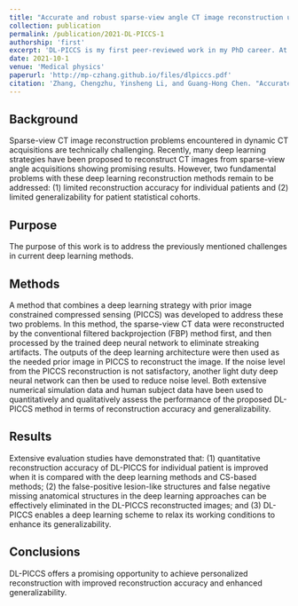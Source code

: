 ```yaml
---
title: "Accurate and robust sparse‐view angle CT image reconstruction using deep learning and prior image constrained compressed sensing (DL‐PICCS)"
collection: publication
permalink: /publication/2021-DL-PICCS-1
authorship: 'first'
excerpt: 'DL-PICCS is my first peer-reviewed work in my PhD career. At that time, there was an arms race in the field of deep learning-based reconstruction. The purpose of this works to warn the community the contridiction of personalized nature of CT image reconstruction and the statistical regression nature of the deep learning model. DL-PICCS was born to enforce the deep learning models to be data consistent without having to build the data consistency module into the network. It utilized the framework of the well-known PICCS method developed by my PhD advisor. The deep leanring reconstructed image is served as an prior image and the final image is jointly optimized by both the deep learning prior image and a handcrafted regulalizer from the wisdom of compressed sensing in the past 15 years. In this paper, DL-PICCS corrects false positive and false negative anatomical structures and significantly boosts the image quality.'
date: 2021-10-1
venue: 'Medical physics'
paperurl: 'http://mp-czhang.github.io/files/dlpiccs.pdf'
citation: 'Zhang, Chengzhu, Yinsheng Li, and Guang‐Hong Chen. "Accurate and robust sparse‐view angle CT image reconstruction using deep learning and prior image constrained compressed sensing (DL‐PICCS)." Medical physics 48.10 (2021): 5765-5781.'
---
```


## Background
Sparse-view CT image reconstruction problems encountered in dynamic CT acquisitions are technically challenging. Recently, many deep learning strategies have been proposed to reconstruct CT images from sparse-view angle acquisitions showing promising results. However, two fundamental problems with these deep learning reconstruction methods remain to be addressed: (1) limited reconstruction accuracy for individual patients and (2) limited generalizability for patient statistical cohorts.

## Purpose 
The purpose of this work is to address the previously mentioned challenges in current deep learning methods.

## Methods
A method that combines a deep learning strategy with prior image constrained compressed sensing (PICCS) was developed to address these two problems. In this method, the sparse-view CT data were reconstructed by the conventional filtered backprojection (FBP) method first, and then processed by the trained deep neural network to eliminate streaking artifacts. The outputs of the deep learning architecture were then used as the needed prior image in PICCS to reconstruct the image. If the noise level from the PICCS reconstruction is not satisfactory, another light duty deep neural network can then be used to reduce noise level. Both extensive numerical simulation data and human subject data have been used to quantitatively and qualitatively assess the performance of the proposed DL-PICCS method in terms of reconstruction accuracy and generalizability.

## Results
Extensive evaluation studies have demonstrated that: (1) quantitative reconstruction accuracy of DL-PICCS for individual patient is improved when it is compared with the deep learning methods and CS-based methods; (2) the false-positive lesion-like structures and false negative missing anatomical structures in the deep learning approaches can be effectively eliminated in the DL-PICCS reconstructed images; and (3) DL-PICCS enables a deep learning scheme to relax its working conditions to enhance its generalizability.

## Conclusions
DL-PICCS offers a promising opportunity to achieve personalized reconstruction with improved reconstruction accuracy and enhanced generalizability.